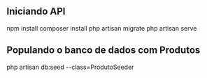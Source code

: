 ## Iniciando API
npm install
composer install
php artisan migrate
php artisan serve

## Populando o banco de dados com Produtos
php artisan db:seed --class=ProdutoSeeder
